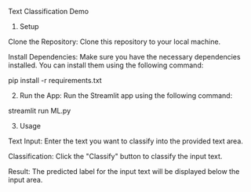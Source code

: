 Text Classification Demo


1. Setup

  Clone the Repository: Clone this repository to your local machine.

  Install Dependencies: Make sure you have the necessary dependencies installed. You can install them using the following command:

  pip install -r requirements.txt



2. Run the App: Run the Streamlit app using the following command:

  streamlit run ML.py



3. Usage

Text Input: Enter the text you want to classify into the provided text area.  

Classification: Click the "Classify" button to classify the input text.

Result: The predicted label for the input text will be displayed below the input area.


